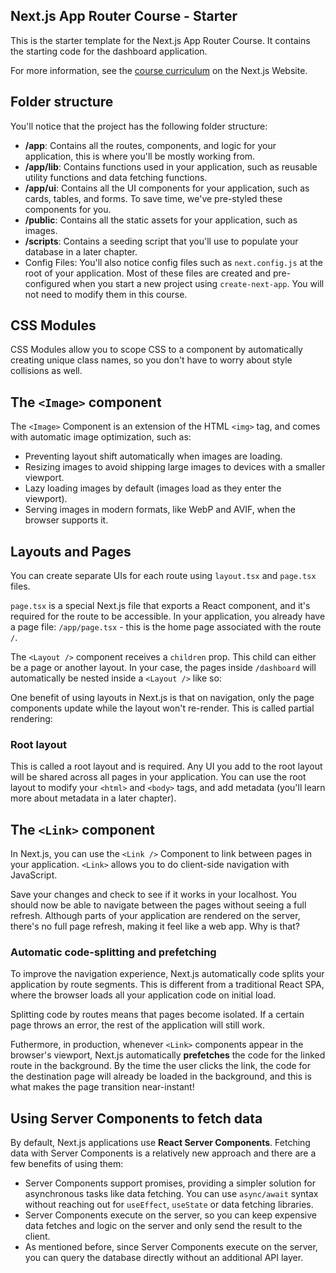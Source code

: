 ## Next.js App Router Course - Starter

This is the starter template for the Next.js App Router Course. It contains the starting code for the dashboard application.

For more information, see the [course curriculum](https://nextjs.org/learn) on the Next.js Website.

## Folder structure

You'll notice that the project has the following folder structure:

- **/app**: Contains all the routes, components, and logic for your application, this is where you'll be mostly working from.
- **/app/lib**: Contains functions used in your application, such as reusable utility functions and data fetching functions.
- **/app/ui**: Contains all the UI components for your application, such as cards, tables, and forms. To save time, we've pre-styled these components for you.
- **/public**: Contains all the static assets for your application, such as images.
- **/scripts**: Contains a seeding script that you'll use to populate your database in a later chapter.
- Config Files: You'll also notice config files such as `next.config.js` at the root of your application. Most of these files are created and pre-configured when you start a new project using `create-next-app`. You will not need to modify them in this course.

## CSS Modules

CSS Modules allow you to scope CSS to a component by automatically creating unique class names, so you don't have to worry about style collisions as well.

## The `<Image>` component

The `<Image>` Component is an extension of the HTML `<img>` tag, and comes with automatic image optimization, such as:

- Preventing layout shift automatically when images are loading.
- Resizing images to avoid shipping large images to devices with a smaller viewport.
- Lazy loading images by default (images load as they enter the viewport).
- Serving images in modern formats, like WebP and AVIF, when the browser supports it.

## Layouts and Pages

You can create separate UIs for each route using `layout.tsx` and `page.tsx` files.

`page.tsx` is a special Next.js file that exports a React component, and it's required for the route to be accessible. In your application, you already have a page file: `/app/page.tsx` - this is the home page associated with the route `/`.

The `<Layout />` component receives a `children` prop. This child can either be a page or another layout. In your case, the pages inside `/dashboard` will automatically be nested inside a `<Layout />` like so:

One benefit of using layouts in Next.js is that on navigation, only the page components update while the layout won't re-render. This is called partial rendering:

### Root layout

This is called a root layout and is required. Any UI you add to the root layout will be shared across all pages in your application. You can use the root layout to modify your `<html>` and `<body>` tags, and add metadata (you'll learn more about metadata in a later chapter).

## The `<Link>` component

In Next.js, you can use the `<Link />` Component to link between pages in your application. `<Link>` allows you to do client-side navigation with JavaScript.

Save your changes and check to see if it works in your localhost. You should now be able to navigate between the pages without seeing a full refresh. Although parts of your application are rendered on the server, there's no full page refresh, making it feel like a web app. Why is that?

### Automatic code-splitting and prefetching

To improve the navigation experience, Next.js automatically code splits your application by route segments. This is different from a traditional React SPA, where the browser loads all your application code on initial load.

Splitting code by routes means that pages become isolated. If a certain page throws an error, the rest of the application will still work.

Futhermore, in production, whenever `<Link>` components appear in the browser's viewport, Next.js automatically **prefetches** the code for the linked route in the background. By the time the user clicks the link, the code for the destination page will already be loaded in the background, and this is what makes the page transition near-instant!

## Using Server Components to fetch data

By default, Next.js applications use **React Server Components**. Fetching data with Server Components is a relatively new approach and there are a few benefits of using them:

- Server Components support promises, providing a simpler solution for asynchronous tasks like data fetching. You can use `async/await` syntax without reaching out for `useEffect`, `useState` or data fetching libraries.
- Server Components execute on the server, so you can keep expensive data fetches and logic on the server and only send the result to the client.
- As mentioned before, since Server Components execute on the server, you can query the database directly without an additional API layer.
